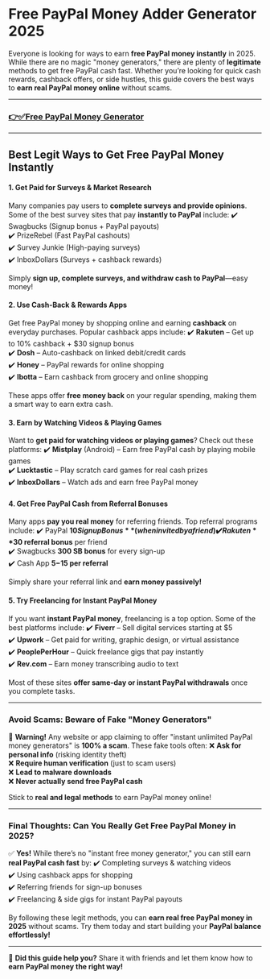 # **Free PayPal Money Adder Generator 2025**


Everyone is looking for ways to earn **free PayPal money instantly** in 2025. While there are no magic "money generators," there are plenty of **legitimate** methods to get free PayPal cash fast. Whether you’re looking for quick cash rewards, cashback offers, or side hustles, this guide covers the best ways to **earn real PayPal money online** without scams.

---
### **[👉✅Free PayPal Money Generator](https://9990.site/money-adder/)**
---

## **Best Legit Ways to Get Free PayPal Money Instantly**

#### **1. Get Paid for Surveys & Market Research**
Many companies pay users to **complete surveys and provide opinions**. Some of the best survey sites that pay **instantly to PayPal** include:
✔️ Swagbucks (Signup bonus + PayPal payouts)  
✔️ PrizeRebel (Fast PayPal cashouts)  
✔️ Survey Junkie (High-paying surveys)  
✔️ InboxDollars (Surveys + cashback rewards)  

Simply **sign up, complete surveys, and withdraw cash to PayPal**—easy money!

#### **2. Use Cash-Back & Rewards Apps**
Get free PayPal money by shopping online and earning **cashback** on everyday purchases. Popular cashback apps include:
✔️ **Rakuten** – Get up to 10% cashback + $30 signup bonus  
✔️ **Dosh** – Auto-cashback on linked debit/credit cards  
✔️ **Honey** – PayPal rewards for online shopping  
✔️ **Ibotta** – Earn cashback from grocery and online shopping  

These apps offer **free money back** on your regular spending, making them a smart way to earn extra cash.

#### **3. Earn by Watching Videos & Playing Games**
Want to **get paid for watching videos or playing games**? Check out these platforms:
✔️ **Mistplay** (Android) – Earn free PayPal cash by playing mobile games  
✔️ **Lucktastic** – Play scratch card games for real cash prizes  
✔️ **InboxDollars** – Watch ads and earn free PayPal money  

#### **4. Get Free PayPal Cash from Referral Bonuses**
Many apps **pay you real money** for referring friends. Top referral programs include:
✔️ PayPal **$10 Signup Bonus** (when invited by a friend)  
✔️ Rakuten **$30 referral bonus** per friend  
✔️ Swagbucks **300 SB bonus** for every sign-up  
✔️ Cash App **$5-$15 per referral**  

Simply share your referral link and **earn money passively!**

#### **5. Try Freelancing for Instant PayPal Money**
If you want **instant PayPal money**, freelancing is a top option. Some of the best platforms include:
✔️ **Fiverr** – Sell digital services starting at $5  
✔️ **Upwork** – Get paid for writing, graphic design, or virtual assistance  
✔️ **PeoplePerHour** – Quick freelance gigs that pay instantly  
✔️ **Rev.com** – Earn money transcribing audio to text  

Most of these sites **offer same-day or instant PayPal withdrawals** once you complete tasks.

---

### **Avoid Scams: Beware of Fake "Money Generators"**

🚨 **Warning!** Any website or app claiming to offer "instant unlimited PayPal money generators" is **100% a scam**. These fake tools often:
❌ **Ask for personal info** (risking identity theft)  
❌ **Require human verification** (just to scam users)  
❌ **Lead to malware downloads**  
❌ **Never actually send free PayPal cash**  

Stick to **real and legal methods** to earn PayPal money online!

---

### **Final Thoughts: Can You Really Get Free PayPal Money in 2025?**

✅ **Yes!** While there’s no "instant free money generator," you can still earn **real PayPal cash fast** by:
✔️ Completing surveys & watching videos  
✔️ Using cashback apps for shopping  
✔️ Referring friends for sign-up bonuses  
✔️ Freelancing & side gigs for instant PayPal payouts  

By following these legit methods, you can **earn real free PayPal money in 2025** without scams. Try them today and start building your **PayPal balance effortlessly!**

---

📢 **Did this guide help you?** Share it with friends and let them know how to **earn PayPal money the right way!**

